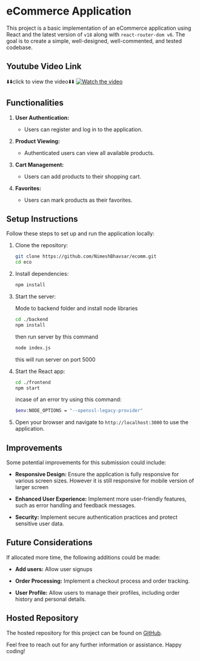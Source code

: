 # eCommerce Application

This project is a basic implementation of an eCommerce application using React and the latest version of `v18` along with `react-router-dom v6`. The goal is to create a simple, well-designed, well-commented, and tested codebase.

## Youtube Video Link
⬇️⬇️click to view the video⬇️⬇️
[![Watch the video](https://img.youtube.com/vi/FuJxDyHbFqY/maxresdefault.jpg)](https://www.youtube.com/embed/FuJxDyHbFqY)

## Functionalities

1. **User Authentication:**
   - Users can register and log in to the application.

2. **Product Viewing:**
   - Authenticated users can view all available products.

3. **Cart Management:**
   - Users can add products to their shopping cart.
   
4. **Favorites:**
   - Users can mark products as their favorites.

## Setup Instructions

Follow these steps to set up and run the application locally:

1. Clone the repository:
   ```bash
   git clone https://github.com/NimeshBhavsar/ecomm.git
   cd eco
   ```

2. Install dependencies:
   ```bash
   npm install
   ```

3. Start the server:
   
   Mode to backend folder and install node libraries
   ```bash
   cd ./backend
   npm install
   ```
   then run server by this command
   ```bash
   node index.js
   ```
   this will run server on port 5000

4. Start the React app:
   ```bash
   cd ./frontend
   npm start
   ```
   incase of an error try using this command:
   ```bash
   $env:NODE_OPTIONS = "--openssl-legacy-provider"
   ```
   

5. Open your browser and navigate to `http://localhost:3000` to use the application.

## Improvements

Some potential improvements for this submission could include:

- **Responsive Design:** Ensure the application is fully responsive for various screen sizes. However it is still responsive for mobile version of larger screen

- **Enhanced User Experience:** Implement more user-friendly features, such as error handling and feedback messages.

- **Security:** Implement secure authentication practices and protect sensitive user data.

## Future Considerations

If allocated more time, the following additions could be made:

- **Add users:** Allow user signups

- **Order Processing:** Implement a checkout process and order tracking.

- **User Profile:** Allow users to manage their profiles, including order history and personal details.

## Hosted Repository

The hosted repository for this project can be found on [GitHub](https://github.com/NimeshBhavsar/ecomm).

Feel free to reach out for any further information or assistance. Happy coding!

